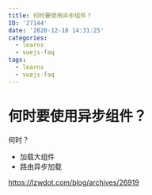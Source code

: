 ```yaml
---
title: 何时要使用异步组件？
ID: '27144'
date: '2020-12-10 14:31:25'
categories:
  - learns
  - vuejs-faq
tags:
  - learns
  - vuejs-faq
---
```


# 何时要使用异步组件？

何时？

- 加载大组件
- 路由异步加载

https://lzwdot.com/blog/archives/26919
 
 
 
 
